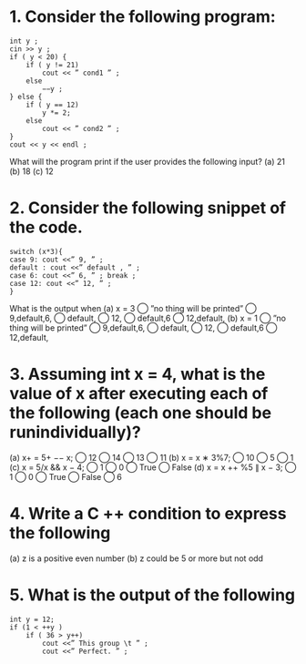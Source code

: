 # 1. Consider the following program:
```
int y ;
cin >> y ;
if ( y < 20) {
    if ( y != 21)
        cout << ” cond1 ” ;
    else
        −−y ;
} else {
    if ( y == 12)
        y *= 2;
    else
        cout << ” cond2 ” ;
}
cout << y << endl ;
```
What will the program print if the user provides the following input?
(a) 21 
(b) 18 
(c) 12
# 2. Consider the following snippet of the code.
```
switch (x*3){
case 9: cout <<” 9, ” ;
default : cout <<” default , ” ;
case 6: cout <<” 6, ” ; break ;
case 12: cout <<” 12, ” ;
}
```
What is the output when
(a) x = 3
⃝ ”no thing will be printed” ⃝ 9,default,6, ⃝ default, ⃝ 12, ⃝ default,6 ⃝ 12,default,
(b) x = 1
⃝ ”no thing will be printed” ⃝ 9,default,6, ⃝ default, ⃝ 12, ⃝ default,6 ⃝ 12,default,
# 3. Assuming int x = 4, what is the value of x after executing each of the following (each one should be runindividually)?
(a) x+ = 5+ −− x;
⃝ 12 ⃝ 14 ⃝ 13 ⃝ 11
(b) x = x ∗ 3%7;
⃝ 10 ⃝ 5 ⃝ 1
(c) x = 5/x && x − 4;
⃝ 1 ⃝ 0 ⃝ True ⃝ False
(d) x = x ++ %5 ∥ x − 3;
⃝ 1 ⃝ 0 ⃝ True ⃝ False ⃝ 6
# 4. Write a C ++ condition to express the following
(a) z is a positive even number 
(b) z could be 5 or more but not odd
# 5. What is the output of the following
```
int y = 12;
if (1 < ++y )
    if ( 36 > y++)
        cout <<” This group \t ” ;
        cout <<” Perfect. ” ;
```
